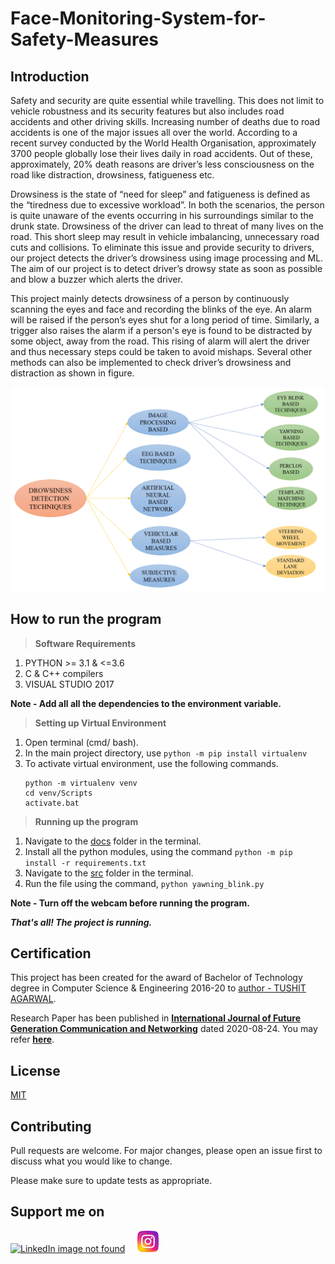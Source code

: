 # Face-Monitoring-System-for-Safety-Measures

## Introduction

Safety and security are quite essential while travelling. This does not limit to vehicle robustness and its security features but also includes road accidents and other driving skills. Increasing number of deaths due to road accidents is one of the major issues all over the world. According to a recent survey conducted by the World Health Organisation, approximately 3700 people globally lose their lives daily in road accidents. Out of these, approximately, 20% death reasons are driver’s less consciousness on the road like distraction, drowsiness, fatigueness etc. 

Drowsiness is the state of “need for sleep” and fatigueness is defined as the “tiredness due to excessive workload”. In both the scenarios, the person is quite unaware of the events occurring in his surroundings similar to the drunk state. Drowsiness of the driver can lead to threat of many lives on the road. This short sleep may result in vehicle imbalancing, unnecessary road cuts and collisions. To eliminate this issue and provide security to drivers, our project detects the driver’s drowsiness using image processing and ML. The aim of our project is to detect driver’s drowsy state as soon as possible and blow a buzzer which alerts the driver. 

This project mainly detects drowsiness of a person by continuously scanning the eyes and face and recording the blinks of the eye. An alarm will be raised if the person’s eyes shut for a long period of time. Similarly, a trigger also raises the alarm if a person's eye is found to be distracted by some object, away from the road. This rising of alarm will alert the driver and thus necessary steps could be taken to avoid mishaps. Several other methods can also be implemented to check driver’s drowsiness and distraction as shown in figure.

![Refer to /Reports and Presentations/images/Research Paper 1](https://github.com/TushitAgarwal/Face-Monitoring-System-for-Safety-Measures/blob/master/Reports%20and%20Presentations/images/Research%20Paper%201.png)

## How to run the program

> **Software Requirements**
     
 1.  PYTHON >= 3.1 & <=3.6
 2. C & C++ compilers
 3. VISUAL STUDIO 2017
 
 **Note - Add all all the dependencies to the environment variable.**
 
 > **Setting up Virtual Environment**
 
 1. Open terminal (cmd/ bash).
 2. In the main project directory, use
          ```python -m pip install virtualenv```
 3. To activate virtual environment, use the following commands.
     ```
     python -m virtualenv venv
	cd venv/Scripts
     activate.bat
     ```
 
 > **Running up the program**
 
 1. Navigate to the [docs](https://github.com/TushitAgarwal/Face-Monitoring-System-for-Safety-Measures/tree/master/docs) folder in the terminal.
 2. Install all the python modules, using the command
     ```python -m pip install -r requirements.txt```
 3. Navigate to the [src](https://github.com/TushitAgarwal/Face-Monitoring-System-for-Safety-Measures/tree/master/src) folder in the terminal.
 4. Run the file using the command,
     ```python yawning_blink.py```
 
 **Note - Turn off the webcam before running the program.**
 
 ***That's all! The project is running.***
 
 
 ## Certification
 
 This project has been created for the award of Bachelor of Technology degree in Computer Science & Engineering 2016-20 to [author - TUSHIT AGARWAL](https://github.com/TushitAgarwal).
 
 Research Paper has been published in **[International Journal of Future Generation Communication and Networking](http://www.sersc.org/journals/index.php/IJFGCN)** dated 2020-08-24. You may refer **[here](http://sersc.org/journals/index.php/IJFGCN/issue/current)**.
 
 
## License

[MIT](https://github.com/TushitAgarwal/Face-Monitoring-System-for-Safety-Measures/blob/master/LICENSE/)


 ## Contributing
 
Pull requests are welcome. For major changes, please open an issue first to discuss what you would like to change.

Please make sure to update tests as appropriate.



## **Support me on** 


<a href="https://www.linkedin.com/in/tushitagarwal/"><img src="https://drive.google.com/uc?export=view&id=1uyVVJ4hZPgjQ8NQVtP73ybrw-aVMFEk9" height="34" width="34" alt = "LinkedIn image not found" title = "LinkedIn" ></a> &nbsp; &nbsp;   <a href="https://www.instagram.com/_tushitagarwal_/"><img src="https://github.com/TushitAgarwal/Face-Monitoring-System-for-Safety-Measures/blob/master/Reports%20and%20Presentations/dump/instagram.png" height="34" width="34" ></a>


